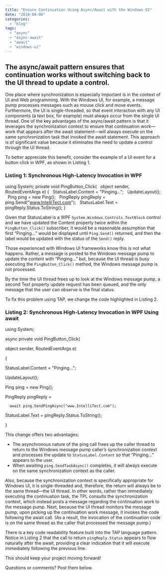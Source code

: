 ```yaml
---
title: "Ensure Continuation Using Async/Await with the Windows UI"
date: "2018-04-06"
categories: 
  - "blog"
tags: 
  - "async"
  - "async-await"
  - "await"
  - "windows-ui"
---
```


## The async/await pattern ensures that continuation works without switching back to the UI thread to update a control.

One place where synchronization is especially important is in the context of UI and Web programming. With the Windows UI, for example, a message pump processes messages such as mouse click and move events. Furthermore, the UI is single-threaded, so that event interaction with any UI components (a text box, for example) must always occur from the single UI thread. One of the key advantages of the async/await pattern is that it leverages the synchronization context to ensure that continuation work—work that appears after the await statement—will always execute on the same synchronization task that invoked the await statement. This approach is of significant value because it eliminates the need to update a control through the UI thread.

To better appreciate this benefit, consider the example of a UI event for a button click in WPF, as shown in Listing 1.

### Listing 1: Synchronous High-Latency Invocation in WPF

using System; 
private void PingButton\_Click( 
  object sender, RoutedEventArgs e) 
{
   StatusLabel.Content = "Pinging…";
   UpdateLayout();
   Ping ping = new Ping();
   PingReply pingReply =
       ping.Send("www.IntelliTect.com");
   StatusLabel.Text = pingReply.Status.ToString(); }

Given that StatusLabel is a WPF `System.Windows.Controls.TextBlock` control and we have updated the Content property twice within the `PingButton_Click()` subscriber, it would be a reasonable assumption that first “Pinging…” would be displayed until `Ping.Send()` returned, and then the label would be updated with the status of the `Send()` reply.

Those experienced with Windows UI frameworks know this is not what happens. Rather, a message is posted to the Windows message pump to update the content with “Pinging…” but, because the UI thread is busy executing the `PingButton_Click()` method, the Windows message pump is not processed.

By the time the UI thread frees up to look at the Windows message pump, a second Text property update request has been queued, and the only message that the user can observe is the final status.

To fix this problem using TAP, we change the code highlighted in Listing 2.

### Listing 2: Synchronous High-Latency Invocation in WPF Using await

using System;

async private void PingButton\_Click(

  object sender, RoutedEventArgs e)

{

  StatusLabel.Content = "Pinging...";

  UpdateLayout();

  Ping ping = new Ping();

  PingReply pingReply =

      await ping.SendPingAsync("www.IntelliTect.com");

  StatusLabel.Text = pingReply.Status.ToString();

}

This change offers two advantages:

- The asynchronous nature of the ping call frees up the caller thread to return to the Windows message pump caller’s synchronization context and processes the update to `StatusLabel.Content` so that “Pinging…” appears to the user.
- When awaiting `ping.SendTaskAsync()` completes, it will always execute on the same synchronization context as the caller.

Also, because the synchronization context is specifically appropriate for Windows UI, it is single-threaded and, therefore, the return will always be to the same thread—the UI thread. In other words, rather than immediately executing the continuation task, the TPL consults the synchronization context, which instead posts a message regarding the continuation work to the message pump. Next, because the UI thread monitors the message pump, upon picking up the continuation work message, it invokes the code following the await call. (As a result, the invocation of the continuation code is on the same thread as the caller that processed the message pump.)

There is a key code readability feature built into the TAP language pattern. Notice in Listing 2 that the call to return `pingReply.Status` appears to flow naturally after the await, providing a clear indication that it will execute immediately following the previous line.

This should keep your project moving forward!

Questions or comments? Post them below.
